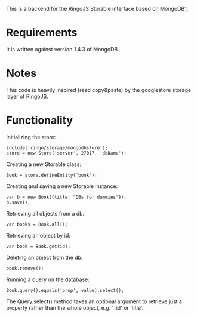 This is a backend for the RingoJS Storable interface based on MongoDB[1].

  [1]: http://www.mongodb.org/

Requirements
============

It is written against version 1.4.3 of MongoDB.

Notes
=============

This code is heavily inspired (read copy&paste) by the googlestore storage layer of RingoJS.

Functionality
=============

Initializing the store:

    include('ringo/storage/mongodbstore');
    store = new Store('server', 27017, 'dbName');

Creating a new Storable class:

    Book = store.defineEntity('book');

Creating and saving a new Storable instance:

    var b = new Book({title: "DBs for dummies"});
    b.save();

Retrieving all objects from a db:

    var books = Book.all();

Retrieving an object by id:

    var book = Book.get(id);

Deleting an object from the db:

    book.remove();

Running a query on the database:

    Book.query().equals('prop', value).select();

The Query.select() method takes an optional argument to retrieve
just a property rather than the whole object, e.g. '_id' or 'title'.

